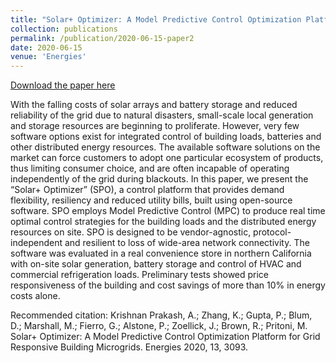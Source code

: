 ```yaml
---
title: "Solar+ Optimizer: A Model Predictive Control Optimization Platform for Grid Responsive Building Microgrids"
collection: publications
permalink: /publication/2020-06-15-paper2
date: 2020-06-15
venue: 'Energies'
---
```

[Download the paper here](https://www.mdpi.com/1996-1073/13/12/3093)

With the falling costs of solar arrays and battery storage and reduced reliability of the grid due to natural disasters, small-scale local generation and storage resources are beginning to proliferate. However, very few software options exist for integrated control of building loads, batteries and other distributed energy resources. The available software solutions on the market can force customers to adopt one particular ecosystem of products, thus limiting consumer choice, and are often incapable of operating independently of the grid during blackouts. In this paper, we present the “Solar+ Optimizer” (SPO), a control platform that provides demand flexibility, resiliency and reduced utility bills, built using open-source software. SPO employs Model Predictive Control (MPC) to produce real time optimal control strategies for the building loads and the distributed energy resources on site. SPO is designed to be vendor-agnostic, protocol-independent and resilient to loss of wide-area network connectivity. The software was evaluated in a real convenience store in northern California with on-site solar generation, battery storage and control of HVAC and commercial refrigeration loads. Preliminary tests showed price responsiveness of the building and cost savings of more than 10% in energy costs alone.

Recommended citation: Krishnan Prakash, A.; Zhang, K.; Gupta, P.; Blum, D.; Marshall, M.; Fierro, G.; Alstone, P.; Zoellick, J.; Brown, R.; Pritoni, M. Solar+ Optimizer: A Model Predictive Control Optimization Platform for Grid Responsive Building Microgrids. Energies 2020, 13, 3093.
